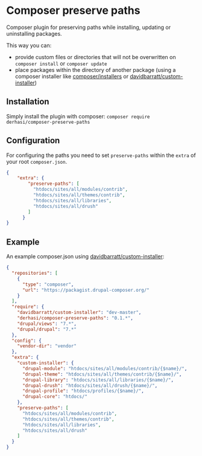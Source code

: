 # Composer preserve paths

Composer plugin for preserving paths while installing, updating or uninstalling packages.

This way you can:

* provide custom files or directories that will not be overwritten on `composer install` or `composer update`
* place packages within the directory of another package (using a composer installer like
[composer/installers](https://packagist.org/packages/composer/installers) or
[davidbarratt/custom-installer](https://packagist.org/packages/davidbarratt/custom-installer))


## Installation

Simply install the plugin with composer: `composer require derhasi/composer-preserve-paths`

## Configuration

For configuring the paths you need to set `preserve-paths` within the `extra` of your root `composer.json`.

```json
{
    "extra": {
        "preserve-paths": [
          "htdocs/sites/all/modules/contrib",
          "htdocs/sites/all/themes/contrib",
          "htdocs/sites/all/libraries",
          "htdocs/sites/all/drush"
        ]
      }
}
```

## Example

An example composer.json using [davidbarratt/custom-installer](https://packagist.org/packages/davidbarratt/custom-installer):

```json
{
  "repositories": [
    {
      "type": "composer",
      "url": "https://packagist.drupal-composer.org/"
    }
  ],
  "require": {
    "davidbarratt/custom-installer": "dev-master",
    "derhasi/composer-preserve-paths": "0.1.*",
    "drupal/views": "7.*",
    "drupal/drupal": "7.*"
  },
  "config": {
    "vendor-dir": "vendor"
  },
  "extra": {
    "custom-installer": {
      "drupal-module": "htdocs/sites/all/modules/contrib/{$name}/",
      "drupal-theme": "htdocs/sites/all/themes/contrib/{$name}/",
      "drupal-library": "htdocs/sites/all/libraries/{$name}/",
      "drupal-drush": "htdocs/sites/all/drush/{$name}/",
      "drupal-profile": "htdocs/profiles/{$name}/",
      "drupal-core": "htdocs/"
    },
    "preserve-paths": [
      "htdocs/sites/all/modules/contrib",
      "htdocs/sites/all/themes/contrib",
      "htdocs/sites/all/libraries",
      "htdocs/sites/all/drush"
    ]
  }
}
```


